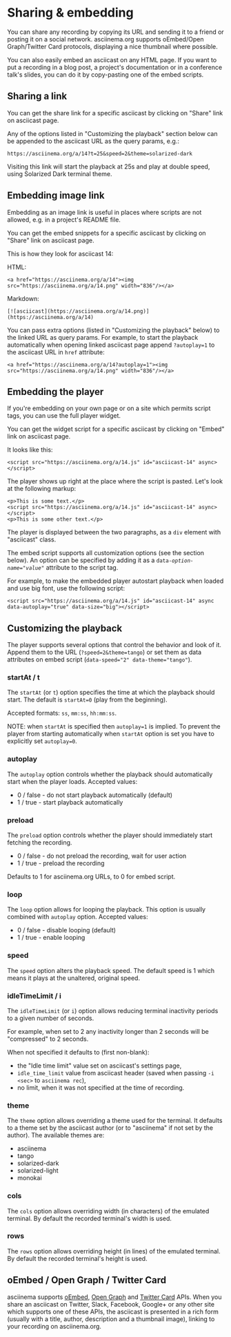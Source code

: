 # Sharing & embedding

You can share any recording by copying its URL and sending it to a friend or
posting it on a social network. asciinema.org supports oEmbed/Open Graph/Twitter
Card protocols, displaying a nice thumbnail where possible.

You can also easily embed an asciicast on any HTML page. If you want to put a
recording in a blog post, a project's documentation or in a conference talk's
slides, you can do it by copy-pasting one of the embed scripts.

## Sharing a link

You can get the share link for a specific asciicast by clicking on "Share" link
on asciicast page.

Any of the options listed in "Customizing the playback" section below can be
appended to the asciicast URL as the query params, e.g.:

    https://asciinema.org/a/14?t=25&speed=2&theme=solarized-dark

Visiting this link will start the playback at 25s and play at double speed,
using Solarized Dark terminal theme.

## Embedding image link

Embedding as an image link is useful in places where scripts are not allowed,
e.g. in a project's README file.

You can get the embed snippets for a specific asciicast by clicking on "Share"
link on asciicast page.

This is how they look for asciicast 14:

HTML:

    <a href="https://asciinema.org/a/14"><img src="https://asciinema.org/a/14.png" width="836"/></a>

Markdown:

    [![asciicast](https://asciinema.org/a/14.png)](https://asciinema.org/a/14)

You can pass extra options (listed in "Customizing the playback" below) to the
linked URL as query params. For example, to start the playback automatically
when opening linked asciicast page append `?autoplay=1` to the asciicast URL in
`href` attribute:

    <a href="https://asciinema.org/a/14?autoplay=1"><img src="https://asciinema.org/a/14.png" width="836"/></a>

## Embedding the player

If you're embedding on your own page or on a site which permits script tags, you
can use the full player widget.

You can get the widget script for a specific asciicast by clicking on "Embed"
link on asciicast page.

It looks like this:

    <script src="https://asciinema.org/a/14.js" id="asciicast-14" async></script>

The player shows up right at the place where the script is pasted. Let's look
at the following markup:

    <p>This is some text.</p>
    <script src="https://asciinema.org/a/14.js" id="asciicast-14" async></script>
    <p>This is some other text.</p>

The player is displayed between the two paragraphs, as a `div` element with
"asciicast" class.

The embed script supports all customization options (see the section below). An
option can be specified by adding it as a
<code>data-<em>option-name</em>="<em>value</em>"</code> attribute to the script
tag.

For example, to make the embedded player autostart playback when loaded and use
big font, use the following script:

    <script src="https://asciinema.org/a/14.js" id="asciicast-14" async data-autoplay="true" data-size="big"></script>

## Customizing the playback

The player supports several options that control the behavior and look of it.
Append them to the URL (`?speed=2&theme=tango`) or set them as data attributes
on embed script (`data-speed="2" data-theme="tango"`).

### **startAt** / **t**

The `startAt` (or `t`) option specifies the time at which the playback should
start. The default is `startAt=0` (play from the beginning).

Accepted formats: `ss`, `mm:ss`, `hh:mm:ss`.

NOTE: when `startAt` is specified then `autoplay=1` is implied. To prevent the
player from starting automatically when `startAt` option is set you have to
explicitly set `autoplay=0`.

### **autoplay**

The `autoplay` option controls whether the playback should automatically start
when the player loads. Accepted values:

* 0 / false - do not start playback automatically (default)
* 1 / true - start playback automatically

### **preload**

The `preload` option controls whether the player should immediately start
fetching the recording.

* 0 / false - do not preload the recording, wait for user action
* 1 / true - preload the recording

Defaults to 1 for asciinema.org URLs, to 0 for embed script.

### **loop**

The `loop` option allows for looping the playback. This option is usually
combined with `autoplay` option. Accepted values:

* 0 / false - disable looping (default)
* 1 / true - enable looping

### **speed**

The `speed` option alters the playback speed. The default speed is 1 which
means it plays at the unaltered, original speed.

### **idleTimeLimit** / **i**

The `idleTimeLimit` (or `i`) option allows reducing terminal inactivity periods
to a given number of seconds.

For example, when set to 2 any inactivity longer than 2 seconds will be
"compressed" to 2 seconds.

When not specified it defaults to (first non-blank):

- the "Idle time limit" value set on asciicast's settings page,
- `idle_time_limit` value from asciicast header (saved when passing `-i <sec>`
  to `asciinema rec`),
- no limit, when it was not specified at the time of recording.

### **theme**

The `theme` option allows overriding a theme used for the terminal. It defaults
to a theme set by the asciicast author (or to "asciinema" if not set by the
author). The available themes are:

* asciinema
* tango
* solarized-dark
* solarized-light
* monokai

### **cols**

The `cols` option allows overriding width (in characters) of the emulated
terminal. By default the recorded terminal's width is used.

### **rows**

The `rows` option allows overriding height (in lines) of the emulated terminal.
By default the recorded terminal's height is used.

## oEmbed / Open Graph / Twitter Card

asciinema supports [oEmbed](https://oembed.com/), [Open Graph](http://ogp.me/)
and [Twitter Card](https://developer.twitter.com/en/docs/tweets/optimize-with-cards/guides/getting-started) APIs. When you share
an asciicast on Twitter, Slack, Facebook, Google+ or any other site which
supports one of these APIs, the asciicast is presented in a rich form (usually
with a title, author, description and a thumbnail image), linking to your
recording on asciinema.org.

